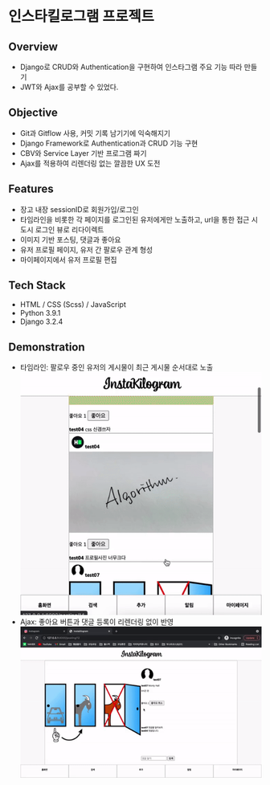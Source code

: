 # 인스타킬로그램 프로젝트

## Overview
- Django로 CRUD와 Authentication을 구현하여 인스타그램 주요 기능 따라 만들기
- JWT와 Ajax를 공부할 수 있었다.

## Objective
- Git과 Gitflow 사용, 커밋 기록 남기기에 익숙해지기
- Django Framework로 Authentication과 CRUD 기능 구현
- CBV와 Service Layer 기반 프로그램 짜기
- Ajax를 적용하여 리렌더링 없는 깔끔한 UX 도전

## Features
- 장고 내장 sessionID로 회원가입/로그인
- 타임라인을 비롯한 각 페이지를 로그인된 유저에게만 노출하고, url을 통한 접근 시도시 로그인 뷰로 리다이렉트
- 이미지 기반 포스팅, 댓글과 좋아요
- 유저 프로필 페이지, 유저 간 팔로우 관계 형성
- 마이페이지에서 유저 프로필 편집

## Tech Stack
- HTML / CSS (Scss) / JavaScript
- Python 3.9.1
- Django 3.2.4

## Demonstration
- 타임라인: 팔로우 중인 유저의 게시물이 최근 게시물 순서대로 노출
![](./instakgtimeline.gif)
- Ajax: 좋아요 버튼과 댓글 등록이 리렌더링 없이 반영
![](./instakgajax.gif)
